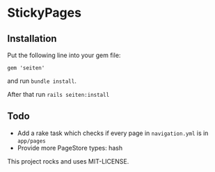 # StickyPages

## Installation

Put the following line into your gem file:

    gem 'seiten'

and run `bundle install`.

After that run `rails seiten:install`

## Todo

* Add a rake task which checks if every page in `navigation.yml` is in `app/pages`
* Provide more PageStore types: hash

This project rocks and uses MIT-LICENSE.
